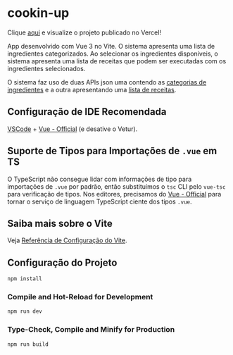 # cookin-up

Clique [aqui](https://actcontrol.vercel.app/) e visualize o projeto publicado no Vercel!

App desenvolvido com Vue 3 no Vite. O sistema apresenta uma lista de ingredientes categorizados. Ao selecionar os ingredientes disponíveis, o sistema apresenta uma lista de receitas que podem ser executadas com os ingredientes selecionados.

O sistema faz uso de duas APIs json uma contendo as [categorias de ingredientes](https://gist.githubusercontent.com/eanicomaco/a05a10efe349b95663356fd17e0b9361/raw/29f8ad3dde6746c563481b9ee3ad99adf409df4e/categorias.json) e a outra apresentando uma [lista de receitas](https://gist.githubusercontent.com/eanicomaco/29dcaf960adfdfa4d740d94e774dc22e/raw/92656451221eeb63877fe6ef12c53622d01891d3/receitas.json).

## Configuração de IDE Recomendada

[VSCode](https://code.visualstudio.com/) + [Vue - Official](https://marketplace.visualstudio.com/items?itemName=Vue.volar) (e desative o Vetur).

## Suporte de Tipos para Importações de `.vue` em TS

O TypeScript não consegue lidar com informações de tipo para importações de `.vue` por padrão, então substituímos o `tsc` CLI pelo `vue-tsc` para verificação de tipos. Nos editores, precisamos do [Vue - Official](https://marketplace.visualstudio.com/items?itemName=Vue.volar) para tornar o serviço de linguagem TypeScript ciente dos tipos `.vue`.

## Saiba mais sobre o Vite

Veja [Referência de Configuração do Vite](https://vitejs.dev/config/).

## Configuração do Projeto

```sh
npm install
```

### Compile and Hot-Reload for Development

```sh
npm run dev
```

### Type-Check, Compile and Minify for Production

```sh
npm run build
```